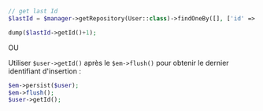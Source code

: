 

```php
// get last Id
$lastId = $manager->getRepository(User::class)->findOneBy([], ['id' => 'desc']);

dump($lastId->getId()+1);
```

OU

Utiliser `$user->getId()` après le `$em->flush()` pour obtenir le dernier identifiant d'insertion :
```php
$em->persist($user);
$em->flush();
$user->getId();
```
